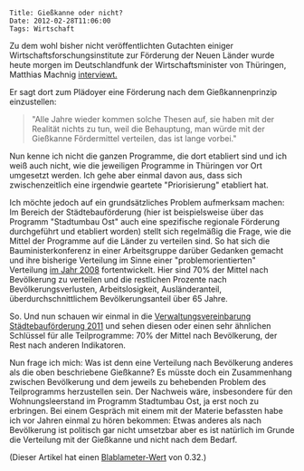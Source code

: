 	Title: Gießkanne oder nicht?
	Date: 2012-02-28T11:06:00
	Tags: Wirtschaft

Zu dem wohl bisher nicht veröffentlichten Gutachten einiger
Wirtschaftsforschungsinstitute zur Förderung der Neuen Länder wurde
heute morgen im Deutschlandfunk der Wirtschaftsminister von Thüringen,
Matthias Machnig
[interviewt.](http://www.dradio.de/dlf/sendungen/interview_dlf/1688517/)

Er sagt dort zum Plädoyer eine Förderung nach dem Gießkannenprinzip
einzustellen:

> "Alle Jahre wieder kommen solche Thesen auf, sie haben mit der
> Realität nichts zu tun, weil die Behauptung, man würde mit der
> Gießkanne Fördermittel verteilen, das ist lange vorbei."

Nun kenne ich nicht die ganzen Programme, die dort etabliert sind und
ich weiß auch nicht, wie die jeweiligen Programme in Thüringen vor Ort
umgesetzt werden. Ich gehe aber einmal davon aus, dass sich
zwischenzeitlich eine irgendwie geartete "Priorisierung" etabliert hat.

Ich möchte jedoch auf ein grundsätzliches Problem aufmerksam machen: Im
Bereich der Städtebauförderung (hier ist beispielsweise über das
Programm "Stadtumbau Ost" auch eine spezifische regionale Förderung
durchgeführt und etabliert worden) stellt sich regelmäßig die Frage, wie
die Mittel der Programme auf die Länder zu verteilen sind. So hat sich
die Bauministerkonferenz in einer Arbeitsgruppe darüber Gedanken gemacht
und ihre bisherige Verteilung im Sinne einer "problemorientierten"
Verteilung
[im Jahr 2008](http://www.bauministerkonferenz.de/IndexSearch.aspx?method=get&File=b8a84yy3y8b984808abb4yb8y9ya8ayyb9y884b94ya2a0a14949a4a1484b80b8y0ldc20mg52lp02ypzlmnx5wd0) 
fortentwickelt. Hier sind 70% der Mittel nach Bevölkerung zu verteilen
und die restlichen Prozente nach Bevölkerungsverlusten,
Arbeitslosigkeit, Ausländeranteil, überdurchschnittlichem
Bevölkerungsanteil über 65 Jahre.

So. Und nun schauen wir einmal in die
[Verwaltungsvereinbarung Städtebauförderung 2011](http://www.brd.nrw.de/planen_bauen/staedtebaufoerderung/pdf/Verwaltungsvereinbarung_StBauF_2011__Bund-L__nder_.pdf)
und sehen diesen oder einen sehr ähnlichen Schlüssel für alle
Teilprogramme: 70% der Mittel nach Bevölkerung, der Rest nach anderen
Indikatoren.

Nun frage ich mich: Was ist denn eine Verteilung nach Bevölkerung
anderes als die oben beschriebene Gießkanne? Es müsste doch ein
Zusammenhang zwischen Bevölkerung und dem jeweils zu behebenden Problem
des Teilprogramms herzustellen sein. Der Nachweis wäre, insbesondere für
den Wohnungsleerstand im Programm Stadtumbau Ost, ja erst noch zu
erbringen. Bei einem Gespräch mit einem mit der Materie befassten habe
ich vor Jahren einmal zu hören bekommen: Etwas anderes als nach
Bevölkerung ist politisch gar nicht umsetzbar aber es ist natürlich im
Grunde die Verteilung mit der Gießkanne und nicht nach dem Bedarf.

(Dieser Artikel hat einen [Blablameter-Wert](http://www.blablameter.de)
von 0.32.)

